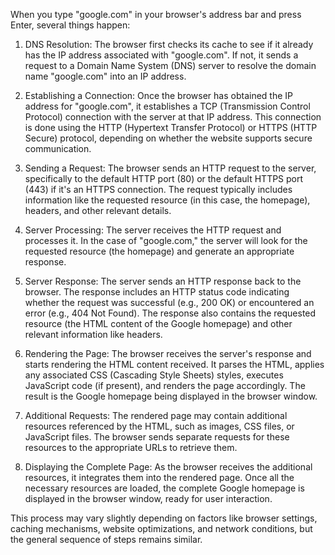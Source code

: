 When you type "google.com" in your browser's address bar and press Enter, several things happen:

1. DNS Resolution: The browser first checks its cache to see if it already has the IP address associated with "google.com". If not, it sends a request to a Domain Name System (DNS) server to resolve the domain name "google.com" into an IP address.

2. Establishing a Connection: Once the browser has obtained the IP address for "google.com", it establishes a TCP (Transmission Control Protocol) connection with the server at that IP address. This connection is done using the HTTP (Hypertext Transfer Protocol) or HTTPS (HTTP Secure) protocol, depending on whether the website supports secure communication.

3. Sending a Request: The browser sends an HTTP request to the server, specifically to the default HTTP port (80) or the default HTTPS port (443) if it's an HTTPS connection. The request typically includes information like the requested resource (in this case, the homepage), headers, and other relevant details.

4. Server Processing: The server receives the HTTP request and processes it. In the case of "google.com," the server will look for the requested resource (the homepage) and generate an appropriate response.

5. Server Response: The server sends an HTTP response back to the browser. The response includes an HTTP status code indicating whether the request was successful (e.g., 200 OK) or encountered an error (e.g., 404 Not Found). The response also contains the requested resource (the HTML content of the Google homepage) and other relevant information like headers.

6. Rendering the Page: The browser receives the server's response and starts rendering the HTML content received. It parses the HTML, applies any associated CSS (Cascading Style Sheets) styles, executes JavaScript code (if present), and renders the page accordingly. The result is the Google homepage being displayed in the browser window.

7. Additional Requests: The rendered page may contain additional resources referenced by the HTML, such as images, CSS files, or JavaScript files. The browser sends separate requests for these resources to the appropriate URLs to retrieve them.

8. Displaying the Complete Page: As the browser receives the additional resources, it integrates them into the rendered page. Once all the necessary resources are loaded, the complete Google homepage is displayed in the browser window, ready for user interaction.

This process may vary slightly depending on factors like browser settings, caching mechanisms, website optimizations, and network conditions, but the general sequence of steps remains similar.
